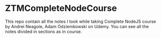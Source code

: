 # ZTMCompleteNodeCourse
This repo contain all the notes I took while taking Complete NodeJS course by Andrei Neagoie, Adam Odziemkowski on Udemy. You can see all the notes divided in sections as in course. 


